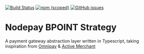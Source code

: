 [![Build Status](https://travis-ci.com/atomixdesign/nodepay.svg?branch=master)](https://travis-ci.com/atomixdesign/nodepay)
[![npm (scoped)](https://img.shields.io/npm/v/@atomixdesign/nodepay)](https://www.npmjs.com/package/@atomixdesign/nodepay)
[![GitHub issues](https://img.shields.io/github/issues/atomixdesign/nodepay)](https://github.com/atomixdesign/nodepay/issues)

# Nodepay BPOINT Strategy

A payment gateway abstraction layer written in Typescript, taking inspiration from
[Omnipay](https://omnipay.thephpleague.com/) & [Active Merchant](http://activemerchant.org/)
